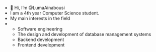 - 👋 Hi, I’m @LumaAinabousi
- I am a 4th year Computer Science student.
- My main interests in the field 
- - Software engineering
  - The design and development of database management systems
  - Backend development
  - Frontend development
  
<!---
LumaAinabousi/LumaAinabousi is a  special  repository because its `README.md` (this file) appears on your GitHub profile.
You can click the Preview link to take a look at your changes.
--->
